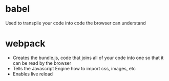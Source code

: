 # babel

  Used to transpile your code into code the browser can understand

# webpack

  * Creates the bundle.js, code that joins all of your code into one so that it can be
  read by the browser
  * Tells the Javascript Engine how to import css, images, etc
  * Enables live reload